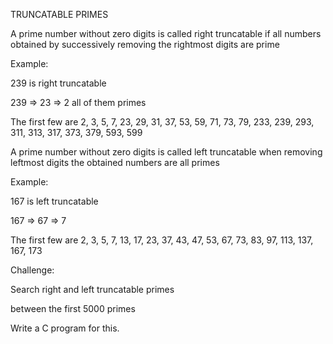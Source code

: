 
TRUNCATABLE PRIMES 

A prime number without zero digits is called 
right truncatable if all numbers obtained by 
successively removing the rightmost digits 
are prime 

Example:

239 is right truncatable 

239 => 23 => 2   all of them primes 


The first few are 2, 3, 5, 7, 23, 29, 31, 37, 53, 59, 71, 73, 79, 233, 239, 293, 311, 313, 317, 373, 379, 593, 599

A prime number without zero digits is called 
left truncatable when removing leftmost
digits the obtained numbers are all primes

Example:

167 is left truncatable 

167 => 67 => 7 

The first few are 2, 3, 5, 7, 13, 17, 23, 37, 43, 47, 53, 67, 73, 83, 97, 113, 137, 167, 173


Challenge:

Search right and left truncatable primes

between the first 5000 primes

Write a C program for this.
